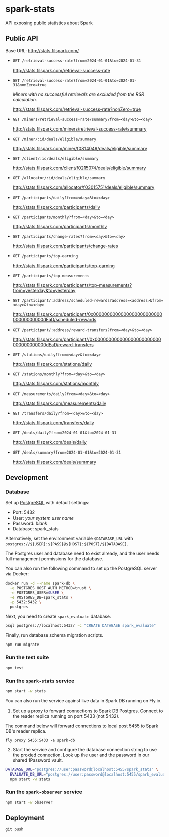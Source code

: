 # spark-stats

API exposing public statistics about Spark

## Public API

Base URL: http://stats.filspark.com/

- `GET /retrieval-success-rate?from=2024-01-01&to=2024-01-31`

  http://stats.filspark.com/retrieval-success-rate

- `GET /retrieval-success-rate?from=2024-01-01&to=2024-01-31&nonZero=true`

  _Miners with no successful retrievals are excluded from the RSR calculation._

  http://stats.filspark.com/retrieval-success-rate?nonZero=true

- `GET /miners/retrieval-success-rate/summary?from=<day>&to=<day>`

  http://stats.filspark.com/miners/retrieval-success-rate/summary

- `GET /miner/:id/deals/eligible/summary`

  http://stats.filspark.com/miner/f0814049/deals/eligible/summary

- `GET /client/:id/deals/eligible/summary`

  http://stats.filspark.com/client/f0215074/deals/eligible/summary

- `GET /allocator/:id/deals/eligible/summary`

  http://stats.filspark.com/allocator/f03015751/deals/eligible/summary

- `GET /participants/daily?from=<day>&to=<day>`

  http://stats.filspark.com/participants/daily

- `GET /participants/monthly?from=<day>&to=<day>`

  http://stats.filspark.com/participants/monthly

- `GET /participants/change-rates?from=<day>&to=<day>`

  http://stats.filspark.com/participants/change-rates

- `GET /participants/top-earning`

  http://stats.filspark.com/participants/top-earning

- `GET /participants/top-measurements`

  http://stats.filspark.com/participants/top-measurements?from=yesterday&to=yesterday

- `GET /participant/:address/scheduled-rewards?address=<address>&from=<day>&to=<day>`

  http://stats.filspark.com/participant/0x000000000000000000000000000000000000dEaD/scheduled-rewards

- `GET /participant/:address/reward-transfers?from=<day>&to=<day>`

  http://stats.filspark.com/participant//0x000000000000000000000000000000000000dEaD/reward-transfers


- `GET /stations/daily?from=<day>&to=<day>`

  http://stats.filspark.com/stations/daily

- `GET /stations/monthly?from=<day>&to=<day>`

  http://stats.filspark.com/stations/monthly

- `GET /measurements/daily?from=<day>&to=<day>`

  http://stats.filspark.com/measurements/daily

- `GET /transfers/daily?from=<day>&to=<day>`

  http://stats.filspark.com/transfers/daily

- `GET /deals/daily?from=2024-01-01&to=2024-01-31`

  http://stats.filspark.com/deals/daily

- `GET /deals/summary?from=2024-01-01&to=2024-01-31`

  http://stats.filspark.com/deals/summary


## Development

### Database

Set up [PostgreSQL](https://www.postgresql.org/) with default settings:
 - Port: 5432
 - User: _your system user name_
 - Password: _blank_
 - Database: spark_stats

Alternatively, set the environment variable `$DATABASE_URL` with
`postgres://${USER}:${PASS}@${HOST}:${POST}/${DATABASE}`.

The Postgres user and database need to exist already, and the user
needs full management permissions for the database.

You can also run the following command to set up the PostgreSQL server via Docker:

```bash
docker run -d --name spark-db \
  -e POSTGRES_HOST_AUTH_METHOD=trust \
  -e POSTGRES_USER=$USER \
  -e POSTGRES_DB=spark_stats \
  -p 5432:5432 \
  postgres
```

Next, you need to create `spark_evaluate` database.

```bash
psql postgres://localhost:5432/ -c "CREATE DATABASE spark_evaluate"
```

Finally, run database schema migration scripts.

```bash
npm run migrate
```

### Run the test suite

```sh
npm test
```

### Run the `spark-stats` service

```sh
npm start -w stats
```

You can also run the service against live data in Spark DB running on Fly.io.

1. Set up a proxy to forward connections to Spark DB Postgres. Connect to the reader replica running
  on port 5433 (not 5432).

  The command below will forward connections to local post 5455 to Spark DB's reader replica.

  ```
  fly proxy 5455:5433 -a spark-db
  ```

2. Start the service and configure the database connection string to use the proxied connection.
  Look up the user and the password in our shared 1Password vault.

  ```bash
  DATABASE_URL="postgres://user:password@localhost:5455/spark_stats" \
    EVALUATE_DB_URL="postgres://user:password@localhost:5455/spark_evaluate" \
    npm start -w stats
  ```

### Run the `spark-observer` service

```sh
npm start -w observer
```

## Deployment

```
git push
```
